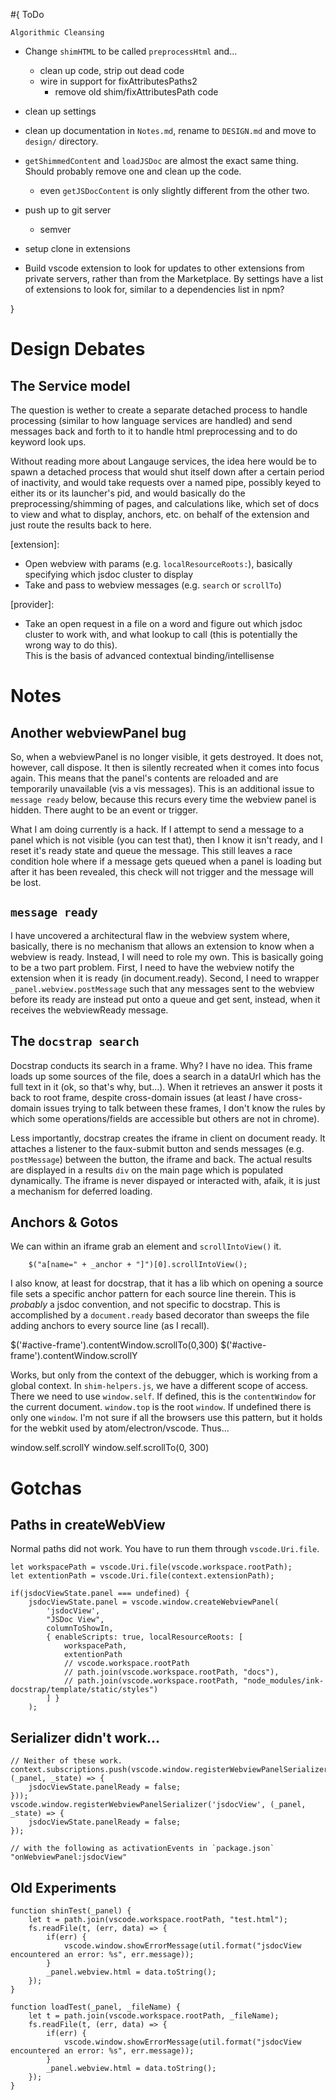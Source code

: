 
#{ ToDo


`Algorithmic Cleansing`

- Change `shimHTML` to be called `preprocessHtml` and...
  - clean up code, strip out dead code
  - wire in support for fixAttributesPaths2
    - remove old shim/fixAttributesPath code
- clean up settings
- clean up documentation in `Notes.md`, rename to `DESIGN.md` and move to `design/` directory.
- `getShimmedContent` and `loadJSDoc` are almost the exact same thing.  Should probably remove one and clean up the code.
  - even `getJSDocContent` is only slightly different from the other two.

- push up to git server
  - semver
- setup clone in extensions

- Build vscode extension to look for updates to other extensions from private servers, rather than from the Marketplace.  By settings have a list of extensions to look for, similar to a dependencies list in npm?

}

# Design Debates

## The Service model

The question is wether to create a separate detached process to handle processing (similar to how language services are handled) and send messages back and forth to it to handle html preprocessing and to do keyword look ups.

Without reading more about Langauge services, the idea here would be to spawn a detached process that would shut itself down after a certain period of inactivity, and would take requests over a named pipe, possibly keyed to either its or its launcher's pid, and would basically do the preprocessing/shimming of pages, and calculations like, which set of docs to view and what to display, anchors, etc. on behalf of the extension and just route the results back to here.

[extension]:

- Open webview with params (e.g. `localResourceRoots:`), basically specifying which jsdoc cluster to display
- Take and pass to webview messages (e.g. `search` or `scrollTo`)

[provider]:

- Take an open request in a file on a word and figure out which jsdoc cluster to work with, and what lookup to call (this is potentially the wrong way to do this).  
  This is the basis of advanced contextual binding/intellisense

# Notes

## Another webviewPanel bug

So, when a webviewPanel is no longer visible, it gets destroyed.  It does not, however, call dispose.  It then is silently recreated when it comes into focus again.  This means that the panel's contents are reloaded and are temporarily unavailable (vis a vis messages).  This is an additional issue to `message ready` below, because this recurs every time the webview panel is hidden.  There aught to be an event or trigger.  

What I am doing currently is a hack.  If I attempt to send a message to a panel which is not visible (you can test that), then I know it isn't ready, and I reset it's ready state and queue the message.  This still leaves a race condition hole where if a message gets queued when a panel is loading but after it has been revealed, this check will not trigger and the message will be lost.

## `message ready`

I have uncovered a architectural flaw in the webview system where, basically, there is no mechanism that allows an extension to know when a webview is ready.  Instead, I will need to role my own.  This is basically going to be a two part problem.  First, I need to have the webview notify the extension when it is ready (in document.ready).  Second, I need to wrapper `_panel.webview.postMessage` such that any messages sent to the webview before its ready are instead put onto a queue and get sent, instead, when it receives the webviewReady message.

## The `docstrap search`

Docstrap conducts its search in a frame.  Why?  I have no idea.  This frame loads up some sources of the file, does a search in a dataUrl which has the full text in it (ok, so that's why, but...).  When it retrieves an answer it posts it back to root frame, despite cross-domain issues (at least *I* have cross-domain issues trying to talk between these frames, I don't know the rules by which some operations/fields are accessible but others are not in chrome).

Less importantly, docstrap creates the iframe in client on document ready.  It attaches a listener to the faux-submit button and sends messages (e.g. `postMessage`) between the button, the iframe and back.  The actual results are displayed in a results `div` on the main page which is populated dynamically.  The iframe is never dispayed or interacted with, afaik, it is just a mechanism for deferred loading.

## Anchors & Gotos

We can within an iframe grab an element and `scrollIntoView()` it.

		$("a[name=" + _anchor + "]")[0].scrollIntoView();

I also know, at least for docstrap, that it has a lib which on opening a source file sets a specific anchor pattern for each source line therein.  This is *probably* a jsdoc convention, and not specific to docstrap.  This is accomplished by a `document.ready` based decorator than sweeps the file adding anchors to every source line (as I recall).

  $('#active-frame').contentWindow.scrollTo(0,300)
  $('#active-frame').contentWindow.scrollY

Works, but only from the context of the debugger, which is working from a global context.  In `shim-helpers.js`, we have a different scope of access.  There we need to use `window.self`.  If defined, this is the `contentWindow` for the current document.  `window.top` is the root `window`.  If undefined there is only one `window`.  I'm not sure if all the browsers use this pattern, but it holds for the webkit used by atom/electron/vscode.  Thus...

  window.self.scrollY
  window.self.scrollTo(0, 300)

# Gotchas

## Paths in createWebView

Normal paths did not work.  You have to run them through `vscode.Uri.file`.
  
    let workspacePath = vscode.Uri.file(vscode.workspace.rootPath);
    let extentionPath = vscode.Uri.file(context.extensionPath);

    if(jsdocViewState.panel === undefined) {
        jsdocViewState.panel = vscode.window.createWebviewPanel(
            'jsdocView',
            "JSDoc View",
            columnToShowIn,
            { enableScripts: true, localResourceRoots: [
                workspacePath,
                extentionPath
                // vscode.workspace.rootPath
                // path.join(vscode.workspace.rootPath, "docs"),
                // path.join(vscode.workspace.rootPath, "node_modules/ink-docstrap/template/static/styles")
            ] }
        );

## Serializer didn't work...

    // Neither of these work.
    context.subscriptions.push(vscode.window.registerWebviewPanelSerializer('jsdocView', (_panel, _state) => {
        jsdocViewState.panelReady = false;
    }));
    vscode.window.registerWebviewPanelSerializer('jsdocView', (_panel, _state) => {
        jsdocViewState.panelReady = false;
    });

    // with the following as activationEvents in `package.json`
    "onWebviewPanel:jsdocView"
  
## Old Experiments

    function shinTest(_panel) {
        let t = path.join(vscode.workspace.rootPath, "test.html");
        fs.readFile(t, (err, data) => {
            if(err) {            
                vscode.window.showErrorMessage(util.format("jsdocView encountered an error: %s", err.message));
            }
            _panel.webview.html = data.toString();
        });
    }

    function loadTest(_panel, _fileName) {
        let t = path.join(vscode.workspace.rootPath, _fileName);
        fs.readFile(t, (err, data) => {
            if(err) {            
                vscode.window.showErrorMessage(util.format("jsdocView encountered an error: %s", err.message));
            }
            _panel.webview.html = data.toString();
        });
    }